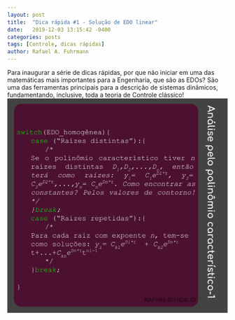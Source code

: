 ```yaml
---
layout: post
title:  "Dica rápida #1 - Solução de EDO linear"
date:   2019-12-03 13:15:42 -0400
categories: posts
tags: [Controle, dicas rápidas]
author: Rafael A. Fuhrmann
---
```

Para inaugurar a série de dicas rápidas, por que não iniciar em uma das matemáticas mais importantes para a Engenharia, que são as EDOs? São uma das ferramentas principais para a descrição de sistemas dinâmicos, fundamentando, inclusive,
toda a teoria de Controle clássico!
![EDO](/assets/ControlSnippet-1.svg)
